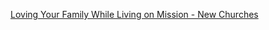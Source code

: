 
[Loving Your Family While Living on Mission - New Churches](https://www.newchurches.com/resource/loving-your-family-while-living-on-mission/)

